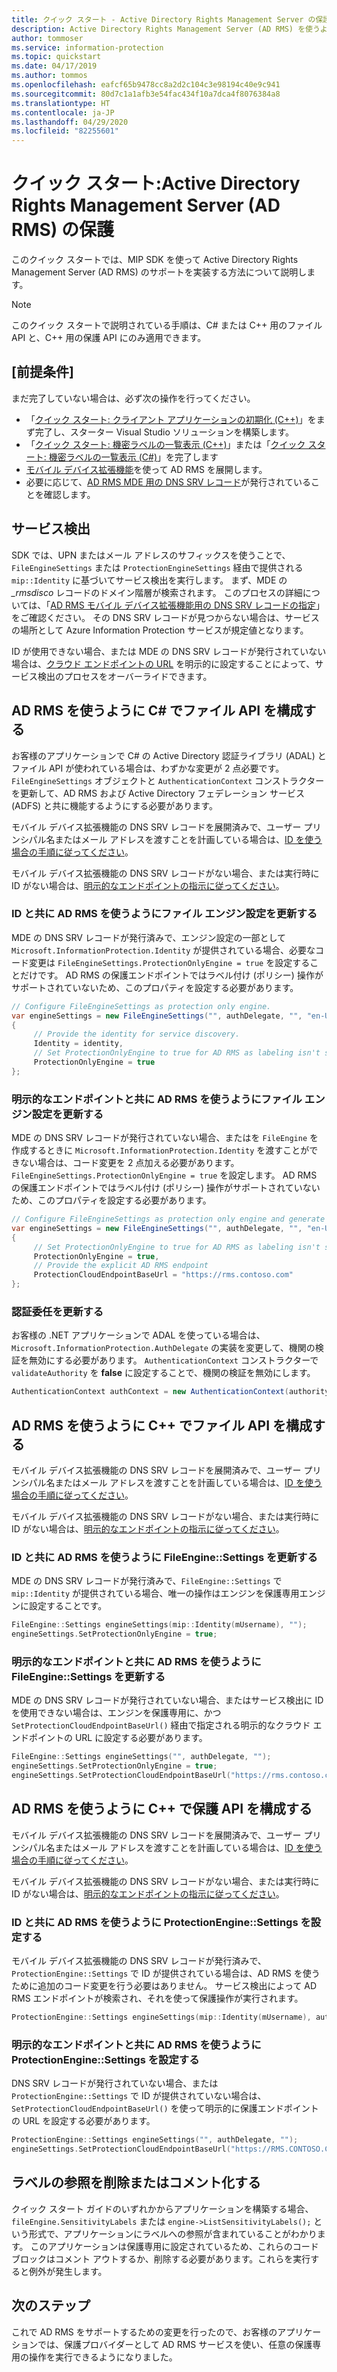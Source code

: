 ```yaml
---
title: クイック スタート - Active Directory Rights Management Server の保護
description: Active Directory Rights Management Server (AD RMS) を使うように MIP SDK を構成する方法を示すクイック スタートです
author: tommoser
ms.service: information-protection
ms.topic: quickstart
ms.date: 04/17/2019
ms.author: tommos
ms.openlocfilehash: eafcf65b9478cc8a2d2c104c3e98194c40e9c941
ms.sourcegitcommit: 80d7c1a1afb3e54fac434f10a7dca4f8076384a8
ms.translationtype: HT
ms.contentlocale: ja-JP
ms.lasthandoff: 04/29/2020
ms.locfileid: "82255601"
---
```

# <a name="quickstart-active-directory-rights-management-server-ad-rms-protection"></a>クイック スタート:Active Directory Rights Management Server (AD RMS) の保護

このクイック スタートでは、MIP SDK を使って Active Directory Rights Management Server (AD RMS) のサポートを実装する方法について説明します。

> [!NOTE]
> このクイック スタートで説明されている手順は、C# または C++ 用のファイル API と、C++ 用の保護 API にのみ適用できます。

## <a name="prerequisites"></a>[前提条件]

まだ完了していない場合は、必ず次の操作を行ってください。

- 「[クイック スタート: クライアント アプリケーションの初期化 (C++)](quick-app-initialization-cpp.md)」をまず完了し、スターター Visual Studio ソリューションを構築します。
- 「[クイック スタート: 機密ラベルの一覧表示 (C++)](quick-file-list-labels-cpp.md)」または「[クイック スタート: 機密ラベルの一覧表示 (C#)](quick-file-list-labels-csharp.md)」を完了します
- [モバイル デバイス拡張機能](https://docs.microsoft.com/en-us/azure/information-protection/active-directory-rights-manage-mobile-device)を使って AD RMS を展開します。
- 必要に応じて、[AD RMS MDE 用の DNS SRV レコード](https://docs.microsoft.com/en-us/azure/information-protection/active-directory-rights-manage-mobile-device#specifying-the-dns-srv-records-for-the-ad-rms-mobile-device-extension)が発行されていることを確認します。

## <a name="service-discovery"></a>サービス検出

SDK では、UPN またはメール アドレスのサフィックスを使うことで、`FileEngineSettings` または `ProtectionEngineSettings` 経由で提供される `mip::Identity` に基づいてサービス検出を実行します。 まず、MDE の *_rmsdisco* レコードのドメイン階層が検索されます。 このプロセスの詳細については、「[AD RMS モバイル デバイス拡張機能用の DNS SRV レコードの指定](https://docs.microsoft.com/en-us/azure/information-protection/active-directory-rights-manage-mobile-device#specifying-the-dns-srv-records-for-the-ad-rms-mobile-device-extension)」をご確認ください。 その DNS SRV レコードが見つからない場合は、サービスの場所として Azure Information Protection サービスが規定値となります。

ID が使用できない場合、または MDE の DNS SRV レコードが発行されていない場合は、[クラウド エンドポイントの URL](https://docs.microsoft.com/information-protection/develop/reference/class_mip_fileengine_settings#setpolicycloudendpointbaseurl-function) を明示的に設定することによって、サービス検出のプロセスをオーバーライドできます。

## <a name="configuring-file-api-in-c-to-use-ad-rms"></a>AD RMS を使うように C# でファイル API を構成する

お客様のアプリケーションで C# の Active Directory 認証ライブラリ (ADAL) とファイル API が使われている場合は、わずかな変更が 2 点必要です。 `FileEngineSettings` オブジェクトと `AuthenticationContext` コンストラクターを更新して、AD RMS および Active Directory フェデレーション サービス (ADFS) と共に機能するようにする必要があります。

モバイル デバイス拡張機能の DNS SRV レコードを展開済みで、ユーザー プリンシパル名またはメール アドレスを渡すことを計画している場合は、[ID を使う場合の手順に従ってください](#update-the-file-engine-settings-to-use-ad-rms-with-an-identity)。

モバイル デバイス拡張機能の DNS SRV レコードがない場合、または実行時に ID がない場合は、[明示的なエンドポイントの指示に従ってください](#update-the-file-engine-settings-to-use-ad-rms-with-an-explicit-endpoint)。

### <a name="update-the-file-engine-settings-to-use-ad-rms-with-an-identity"></a>ID と共に AD RMS を使うようにファイル エンジン設定を更新する

MDE の DNS SRV レコードが発行済みで、エンジン設定の一部として `Microsoft.InformationProtection.Identity` が提供されている場合、必要なコード変更は `FileEngineSettings.ProtectionOnlyEngine = true` を設定することだけです。 AD RMS の保護エンドポイントではラベル付け (ポリシー) 操作がサポートされていないため、このプロパティを設定する必要があります。

```csharp
// Configure FileEngineSettings as protection only engine.
var engineSettings = new FileEngineSettings("", authDelegate, "", "en-US")
{
     // Provide the identity for service discovery.
     Identity = identity,
     // Set ProtectionOnlyEngine to true for AD RMS as labeling isn't supported
     ProtectionOnlyEngine = true
};
```

### <a name="update-the-file-engine-settings-to-use-ad-rms-with-an-explicit-endpoint"></a>明示的なエンドポイントと共に AD RMS を使うようにファイル エンジン設定を更新する

MDE の DNS SRV レコードが発行されていない場合、またはを `FileEngine` を作成するときに `Microsoft.InformationProtection.Identity` を渡すことができない場合は、コード変更を 2 点加える必要があります。 `FileEngineSettings.ProtectionOnlyEngine = true` を設定します。 AD RMS の保護エンドポイントではラベル付け (ポリシー) 操作がサポートされていないため、このプロパティを設定する必要があります。

```csharp
// Configure FileEngineSettings as protection only engine and generate a unique engine id.
var engineSettings = new FileEngineSettings("", authDelegate, "", "en-US")
{
     // Set ProtectionOnlyEngine to true for AD RMS as labeling isn't supported
     ProtectionOnlyEngine = true,
     // Provide the explicit AD RMS endpoint
     ProtectionCloudEndpointBaseUrl = "https://rms.contoso.com"
};
```

### <a name="update-the-authentication-delegate"></a>認証委任を更新する

お客様の .NET アプリケーションで ADAL を使っている場合は、`Microsoft.InformationProtection.AuthDelegate` の実装を変更して、機関の検証を無効にする必要があります。 `AuthenticationContext` コンストラクターで `validateAuthority` を **false** に設定することで、機関の検証を無効にします。

   ```csharp
   AuthenticationContext authContext = new AuthenticationContext(authority, false, tokenCache);
   ```

## <a name="configuring-file-api-in-c-to-use-ad-rms"></a>AD RMS を使うように C++ でファイル API を構成する

モバイル デバイス拡張機能の DNS SRV レコードを展開済みで、ユーザー プリンシパル名またはメール アドレスを渡すことを計画している場合は、[ID を使う場合の手順に従ってください](#update-the-fileenginesettings-to-use-ad-rms-with-an-identity)。

モバイル デバイス拡張機能の DNS SRV レコードがない場合、または実行時に ID がない場合は、[明示的なエンドポイントの指示に従ってください](#update-the-fileenginesettings-to-use-ad-rms-with-an-explicit-endpoint)。

### <a name="update-the-fileenginesettings-to-use-ad-rms-with-an-identity"></a>ID と共に AD RMS を使うように FileEngine::Settings を更新する

MDE の DNS SRV レコードが発行済みで、`FileEngine::Settings` で `mip::Identity` が提供されている場合、唯一の操作はエンジンを保護専用エンジンに設定することです。

```cpp
FileEngine::Settings engineSettings(mip::Identity(mUsername), "");
engineSettings.SetProtectionOnlyEngine = true;
```

### <a name="update-the-fileenginesettings-to-use-ad-rms-with-an-explicit-endpoint"></a>明示的なエンドポイントと共に AD RMS を使うように FileEngine::Settings を更新する

MDE の DNS SRV レコードが発行されていない場合、またはサービス検出に ID を使用できない場合は、エンジンを保護専用に、かつ `SetProtectionCloudEndpointBaseUrl()` 経由で指定される明示的なクラウド エンドポイントの URL に設定する必要があります。

```cpp
FileEngine::Settings engineSettings("", authDelegate, "");
engineSettings.SetProtectionOnlyEngine = true;
engineSettings.SetProtectionCloudEndpointBaseUrl("https://rms.contoso.com");
```

## <a name="configuring-protection-api-in-c-to-use-ad-rms"></a>AD RMS を使うように C++ で保護 API を構成する

モバイル デバイス拡張機能の DNS SRV レコードを展開済みで、ユーザー プリンシパル名またはメール アドレスを渡すことを計画している場合は、[ID を使う場合の手順に従ってください](#set-the-protectionenginesettings-to-use-ad-rms-with-an-identity)。

モバイル デバイス拡張機能の DNS SRV レコードがない場合、または実行時に ID がない場合は、[明示的なエンドポイントの指示に従ってください](#set-the-protectionenginesettings-to-use-ad-rms-with-an-explicit-endpoint)。

### <a name="set-the-protectionenginesettings-to-use-ad-rms-with-an-identity"></a>ID と共に AD RMS を使うように ProtectionEngine::Settings を設定する

モバイル デバイス拡張機能の DNS SRV レコードが発行済みで、`ProtectionEngine::Settings` で ID が提供されている場合は、AD RMS を使うために追加のコード変更を行う必要はありません。 サービス検出によって AD RMS エンドポイントが検索され、それを使って保護操作が実行されます。

```cpp
ProtectionEngine::Settings engineSettings(mip::Identity(mUsername), authDelegate, "");
```

### <a name="set-the-protectionenginesettings-to-use-ad-rms-with-an-explicit-endpoint"></a>明示的なエンドポイントと共に AD RMS を使うように ProtectionEngine::Settings を設定する

DNS SRV レコードが発行されていない場合、または `ProtectionEngine::Settings` で ID が提供されていない場合は、`SetProtectionCloudEndpointBaseUrl()` を使って明示的に保護エンドポイントの URL を設定する必要があります。

```cpp
ProtectionEngine::Settings engineSettings("", authDelegate, "");
engineSettings.SetProtectionCloudEndpointBaseUrl("https://RMS.CONTOSO.COM");
```

## <a name="remove-or-comment-label-references"></a>ラベルの参照を削除またはコメント化する

クイック スタート ガイドのいずれかからアプリケーションを構築する場合、`fileEngine.SensitivityLabels` または `engine->ListSensitivityLabels();` という形式で、アプリケーションにラベルへの参照が含まれていることがわかります。 このアプリケーションは保護専用に設定されているため、これらのコード ブロックはコメント アウトするか、削除する必要があります。これらを実行すると例外が発生します。

## <a name="next-steps"></a>次のステップ

これで AD RMS をサポートするための変更を行ったので、お客様のアプリケーションでは、保護プロバイダーとして AD RMS サービスを使い、任意の保護専用の操作を実行できるようになりました。
